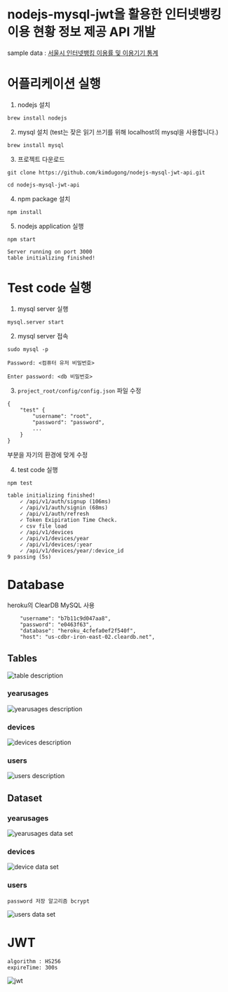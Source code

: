 # nodejs-mysql-jwt을 활용한 인터넷뱅킹 이용 현황 정보 제공 API 개발

sample data : [서울시 인터넷뱅킹 이용률 및 이용기기 통계](http://data.seoul.go.kr/dataList/datasetView.do?infId=10909&srvType=S&serviceKind=2&c%20urrentPageNo=1)

# 어플리케이션 실행

1. nodejs 설치

`brew install nodejs`

2. mysql 설치 (test는 잦은 읽기 쓰기를 위해 localhost의 mysql을 사용합니다.)

`brew install mysql`

3. 프로젝트 다운로드

`git clone https://github.com/kimdugong/nodejs-mysql-jwt-api.git`

`cd nodejs-mysql-jwt-api`

4. npm package 설치

`npm install`

5. nodejs application 실행

`npm start`

    Server running on port 3000
    table initializing finished!

# Test code 실행

1. mysql server 실행

`mysql.server start`

2. mysql server 접속

`sudo mysql -p`

`Password: <컴퓨터 유저 비밀번호>`

`Enter password: <db 비밀번호>`

3. `project_root/config/config.json` 파일 수정

```
{
    "test" {
        "username": "root",
        "password": "password",
        ...
    }
}
```

부분을 자기의 환경에 맞게 수정

4. test code 실행

`npm test`

    table initializing finished!
        ✓ /api/v1/auth/signup (106ms)
        ✓ /api/v1/auth/signin (68ms)
        ✓ /api/v1/auth/refresh
        ✓ Token Exipiration Time Check.
        ✓ csv file load
        ✓ /api/v1/devices
        ✓ /api/v1/devices/year
        ✓ /api/v1/devices/:year
        ✓ /api/v1/devices/year/:device_id
    9 passing (5s)

# Database

heroku의 ClearDB MySQL 사용

```
    "username": "b7b11c9d047aa8",
    "password": "e0463f63",
    "database": "heroku_4cfefa0ef2f540f",
    "host": "us-cdbr-iron-east-02.cleardb.net",
```

## Tables

![table description](https://d.pr/i/0v6EoB+)

### yearusages

![yearusages description](https://d.pr/i/uLw18X+)

### devices

![devices description](https://d.pr/i/y1sOo1+)

### users

![users description](https://d.pr/i/UU0Fg9+)

## Dataset

### yearusages

![yearusages data set](https://d.pr/i/2hdOtt+)

### devices

![device data set](https://d.pr/i/oJv5ON+)

### users

    password 저장 알고리즘 bcrypt

![users data set](https://d.pr/i/ZjsXO4+)

# JWT

    algorithm : HS256
    expireTime: 300s

![jwt](https://d.pr/i/iowkG3+)
